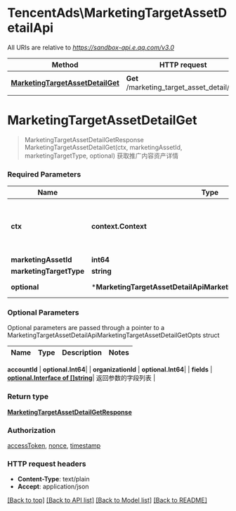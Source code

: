 # TencentAds\MarketingTargetAssetDetailApi

All URIs are relative to *https://sandbox-api.e.qq.com/v3.0*

Method | HTTP request | Description
------------- | ------------- | -------------
[**MarketingTargetAssetDetailGet**](MarketingTargetAssetDetailApi.md#MarketingTargetAssetDetailGet) | **Get** /marketing_target_asset_detail/get | 获取推广内容资产详情


# **MarketingTargetAssetDetailGet**
> MarketingTargetAssetDetailGetResponse MarketingTargetAssetDetailGet(ctx, marketingAssetId, marketingTargetType, optional)
获取推广内容资产详情

### Required Parameters

Name | Type | Description  | Notes
------------- | ------------- | ------------- | -------------
 **ctx** | **context.Context** | context for authentication, logging, cancellation, deadlines, tracing, etc.
  **marketingAssetId** | **int64**|  | 
  **marketingTargetType** | **string**|  | 
 **optional** | ***MarketingTargetAssetDetailApiMarketingTargetAssetDetailGetOpts** | optional parameters | nil if no parameters

### Optional Parameters
Optional parameters are passed through a pointer to a MarketingTargetAssetDetailApiMarketingTargetAssetDetailGetOpts struct

Name | Type | Description  | Notes
------------- | ------------- | ------------- | -------------


 **accountId** | **optional.Int64**|  | 
 **organizationId** | **optional.Int64**|  | 
 **fields** | [**optional.Interface of []string**](string.md)| 返回参数的字段列表 | 

### Return type

[**MarketingTargetAssetDetailGetResponse**](MarketingTargetAssetDetailGetResponse.md)

### Authorization

[accessToken](../README.md#accessToken), [nonce](../README.md#nonce), [timestamp](../README.md#timestamp)

### HTTP request headers

 - **Content-Type**: text/plain
 - **Accept**: application/json

[[Back to top]](#) [[Back to API list]](../README.md#documentation-for-api-endpoints) [[Back to Model list]](../README.md#documentation-for-models) [[Back to README]](../README.md)

